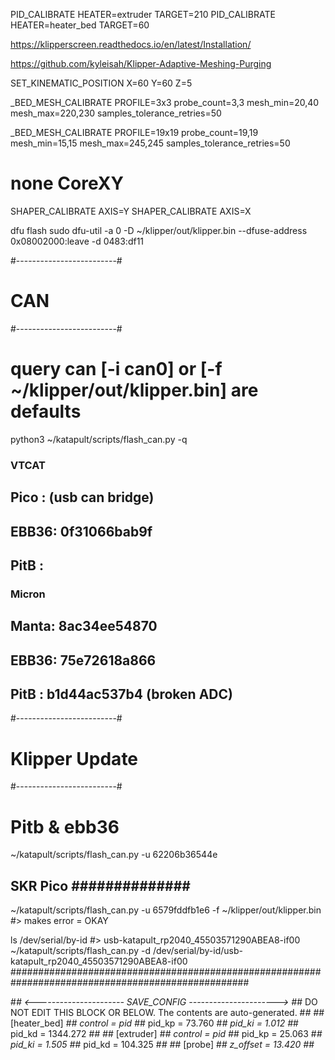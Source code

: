 
PID_CALIBRATE HEATER=extruder TARGET=210
PID_CALIBRATE HEATER=heater_bed TARGET=60


https://klipperscreen.readthedocs.io/en/latest/Installation/

https://github.com/kyleisah/Klipper-Adaptive-Meshing-Purging


SET_KINEMATIC_POSITION X=60 Y=60 Z=5

_BED_MESH_CALIBRATE PROFILE=3x3 probe_count=3,3 mesh_min=20,40 mesh_max=220,230 samples_tolerance_retries=50

_BED_MESH_CALIBRATE PROFILE=19x19 probe_count=19,19 mesh_min=15,15 mesh_max=245,245 samples_tolerance_retries=50

# none CoreXY
SHAPER_CALIBRATE AXIS=Y
SHAPER_CALIBRATE AXIS=X


dfu flash
sudo dfu-util -a 0 -D ~/klipper/out/klipper.bin --dfuse-address 0x08002000:leave -d 0483:df11



#-------------------------#
#   CAN                   #
#-------------------------#

# query can  [-i can0] or [-f ~/klipper/out/klipper.bin] are defaults
python3 ~/katapult/scripts/flash_can.py -q


### VTCAT
##  Pico :  (usb can bridge)
##  EBB36: 0f31066bab9f
##  PitB : 

### Micron
##  Manta: 8ac34ee54870
##  EBB36: 75e72618a866


##  PitB : b1d44ac537b4 (broken ADC)



#-------------------------#
#   Klipper Update        #
#-------------------------#

# Pitb & ebb36
~/katapult/scripts/flash_can.py -u 62206b36544e


## SKR Pico  ############## ########################################################################
~/katapult/scripts/flash_can.py -u 6579fddfb1e6 -f ~/klipper/out/klipper.bin 
#> makes error = OKAY

ls /dev/serial/by-id
#> usb-katapult_rp2040_45503571290ABEA8-if00
~/katapult/scripts/flash_can.py -d /dev/serial/by-id/usb-katapult_rp2040_45503571290ABEA8-if00
###################################################################################################




#*# <---------------------- SAVE_CONFIG ---------------------->
#*# DO NOT EDIT THIS BLOCK OR BELOW. The contents are auto-generated.
#*#
#*# [heater_bed]
#*# control = pid
#*# pid_kp = 73.760
#*# pid_ki = 1.012
#*# pid_kd = 1344.272
#*#
#*# [extruder]
#*# control = pid
#*# pid_kp = 25.063
#*# pid_ki = 1.505
#*# pid_kd = 104.325
#*#
#*# [probe]
#*# z_offset = 13.420
#*#
